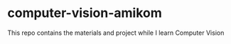 # computer-vision-amikom
This repo contains the materials and project while I learn Computer Vision 
